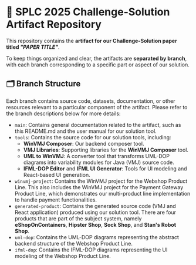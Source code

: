 # 📄 SPLC 2025 Challenge-Solution Artifact Repository

This repository contains the **artifact for our Challenge-Solution paper titled _"PAPER TITLE"_**.

To keep things organized and clear, the artifacts are **separated by branch**, with each branch corresponding to a specific part or aspect of our solution.

## 🗂️ Branch Structure

Each branch contains source code, datasets, documentation, or other resources relevant to a particular component of the artifact. Please refer to the branch descriptions below for more details:

- `main`: Contains general documentation related to the artifact, such as this README.md and the user manual for our solution tool.
- `tools`: Contains the source code for our solution tools, including:
    - **WinVMJ Composer**: Our backend composer tool.
    - **VMJ Libraries**: Supporting libraries for the **WinVMJ Composer** tool.
    - **UML to WinVMJ**: A converter tool that transforms UML-DOP diagrams into variability modules for Java (VMJ) source code.
    - **IFML-DOP Editor** and **IFML UI Generator**: Tools for UI modeling and React-based UI generation.
- `winvmj-project`: Contains the WinVMJ project for the Webshop Product Line. This also includes the WinVMJ project for the Payment Gateway Product Line, which demonstrates our multi-product line implementation to handle payment functionalities.
- `generated-product`: Contains the generated source code (VMJ and React application) produced using our solution tool. There are four products that are part of the subject system, namely **eShopOnContainers**, **Hipster Shop**, **Sock Shop**, and **Stan's Robot Shop**.
- `uml-dop`: Contains the UML-DOP diagrams representing the abstract backend structure of the Webshop Product Line.
- `ifml-dop`: Contains the IFML-DOP diagrams representing the UI modeling of the Webshop Product Line.
